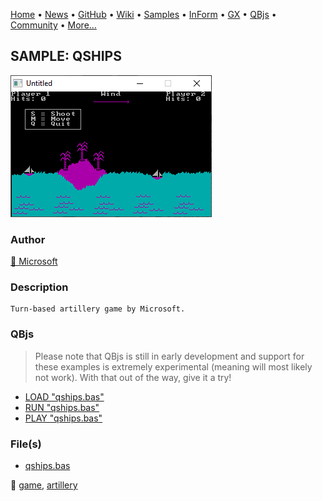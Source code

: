 [Home](https://qb64.com) • [News](../../news.md) • [GitHub](https://github.com/QB64Official/qb64) • [Wiki](https://github.com/QB64Official/qb64/wiki) • [Samples](../../samples.md) • [InForm](../../inform.md) • [GX](../../gx.md) • [QBjs](../../qbjs.md) • [Community](../../community.md) • [More...](../../more.md)

## SAMPLE: QSHIPS

![screenshot.png](img/screenshot.png)

### Author

[🐝 Microsoft](../microsoft.md) 

### Description

```text
Turn-based artillery game by Microsoft.
```

### QBjs

> Please note that QBjs is still in early development and support for these examples is extremely experimental (meaning will most likely not work). With that out of the way, give it a try!

* [LOAD "qships.bas"](https://v6p9d9t4.ssl.hwcdn.net/html/5963335/index.html?src=https://qb64.com/samples/qships/src/qships.bas)
* [RUN "qships.bas"](https://v6p9d9t4.ssl.hwcdn.net/html/5963335/index.html?mode=auto&src=https://qb64.com/samples/qships/src/qships.bas)
* [PLAY "qships.bas"](https://v6p9d9t4.ssl.hwcdn.net/html/5963335/index.html?mode=play&src=https://qb64.com/samples/qships/src/qships.bas)

### File(s)

* [qships.bas](src/qships.bas)

🔗 [game](../game.md), [artillery](../artillery.md)
